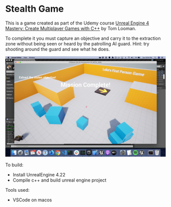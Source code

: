 # Stealth Game
This is a game created as part of the Udemy course [Unreal Engine 4 Mastery: Create Multiplayer Games with C++](https://www.udemy.com/unrealengine-cpp/) by Tom Looman.

To complete it you must capture an objective and carry it to the extraction zone without being seen or heard by the patrolling AI guard. Hint: try shooting around the guard and see what he does.

![screenshot](screenshot.png)

To build:
* Install UnrealEngine 4.22
* Compile c++ and build unreal engine project

Tools used:
* VSCode on macos